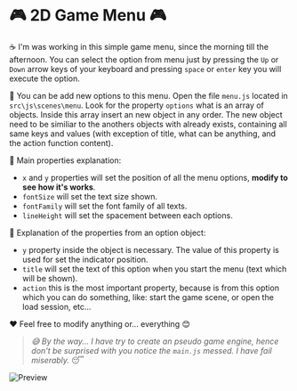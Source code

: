 # :video_game: 2D Game Menu :video_game:
:coffee: I'm was working in this simple game menu, since the morning till the afternoon. You can select the option from menu just by pressing the `Up` or `Down` arrow keys of your keyboard and pressing `space` or `enter` key you will execute the option. 

:strawberry: You can be add new options to this menu. Open the file `menu.js` located in `src\js\scenes\menu`.
Look for the property `options` what is an array of objects. Inside this array insert an new object in any order.
The new object need to be similiar to the anothers objects with already exists, containing all same keys and values (with exception of title, what can be anything, and the action function content).

:closed_book: Main properties explanation:
- `x` and `y` properties will set the position of all the menu options, __modify to see how it's works__.
- `fontSize` will set the text size shown.
- `fontFamily` will set the font family of all texts.
- `lineHeight` will set the spacement between each options.

:closed_book: Explanation of the properties from an option object:
- `y` property inside the object is necessary. The value of this property is used for set the indicator position.
- `title` will set the text of this option when you start the menu (text which will be shown).
- `action` this is the most important property, because is from this option which you can do something, like: start the game scene, or open the load session, etc...

:hearts: Feel free to modify anything or... everything :blush:

> _:sweat_smile: By the way... I have try to create an pseudo game engine, hence don't be surprised with you notice the `main.js` messed. I have fail miserably._ :sleeping:

![Preview](https://i.imgur.com/EJUWo0U.gif)
